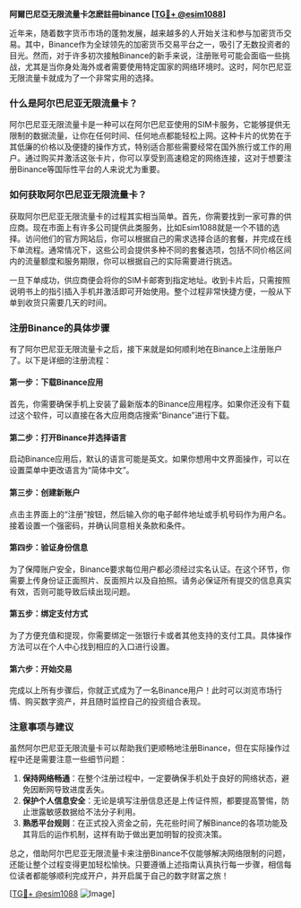**阿爾巴尼亞无限流量卡怎麽註冊binance [[TG💪+ @esim1088](https://t.me/s/esim1088)]**

近年来，随着数字货币市场的蓬勃发展，越来越多的人开始关注和参与加密货币交易。其中，Binance作为全球领先的加密货币交易平台之一，吸引了无数投资者的目光。然而，对于许多初次接触Binance的新手来说，注册账号可能会面临一些挑战，尤其是当你身处海外或者需要使用特定国家的网络环境时。这时，阿尔巴尼亚无限流量卡就成为了一个非常实用的选择。

### 什么是阿尔巴尼亚无限流量卡？

阿尔巴尼亚无限流量卡是一种可以在阿尔巴尼亚使用的SIM卡服务，它能够提供无限制的数据流量，让你在任何时间、任何地点都能轻松上网。这种卡片的优势在于其低廉的价格以及便捷的操作方式，特别适合那些需要经常在国外旅行或工作的用户。通过购买并激活这张卡片，你可以享受到高速稳定的网络连接，这对于想要注册Binance等国际性平台的人来说尤为重要。

### 如何获取阿尔巴尼亚无限流量卡？

获取阿尔巴尼亚无限流量卡的过程其实相当简单。首先，你需要找到一家可靠的供应商。现在市面上有许多公司提供此类服务，比如Esim1088就是一个不错的选择。访问他们的官方网站后，你可以根据自己的需求选择合适的套餐，并完成在线下单流程。通常情况下，这些公司会提供多种不同的套餐选项，包括不同价格区间内的流量额度和服务期限，你可以根据自己的实际需要进行挑选。

一旦下单成功，供应商便会将你的SIM卡邮寄到指定地址。收到卡片后，只需按照说明书上的指引插入手机并激活即可开始使用。整个过程非常快捷方便，一般从下单到收货只需要几天的时间。

### 注册Binance的具体步骤

有了阿尔巴尼亚无限流量卡之后，接下来就是如何顺利地在Binance上注册账户了。以下是详细的注册流程：

#### 第一步：下载Binance应用
首先，你需要确保手机上安装了最新版本的Binance应用程序。如果你还没有下载过这个软件，可以直接在各大应用商店搜索“Binance”进行下载。

#### 第二步：打开Binance并选择语言
启动Binance应用后，默认的语言可能是英文。如果你想用中文界面操作，可以在设置菜单中更改语言为“简体中文”。

#### 第三步：创建新账户
点击主界面上的“注册”按钮，然后输入你的电子邮件地址或手机号码作为用户名。接着设置一个强密码，并确认同意相关条款和条件。

#### 第四步：验证身份信息
为了保障账户安全，Binance要求每位用户都必须经过实名认证。在这个环节，你需要上传身份证正面照片、反面照片以及自拍照。请务必保证所有提交的信息真实有效，否则可能导致后续出现问题。

#### 第五步：绑定支付方式
为了方便充值和提现，你需要绑定一张银行卡或者其他支持的支付工具。具体操作方法可以在个人中心找到相应的入口进行设置。

#### 第六步：开始交易
完成以上所有步骤后，你就正式成为了一名Binance用户！此时可以浏览市场行情、购买数字资产，并且随时监控自己的投资组合表现。

### 注意事项与建议

虽然阿尔巴尼亚无限流量卡可以帮助我们更顺畅地注册Binance，但在实际操作过程中还是需要注意一些细节问题：

1. **保持网络畅通**：在整个注册过程中，一定要确保手机处于良好的网络状态，避免因断网导致进度丢失。
2. **保护个人信息安全**：无论是填写注册信息还是上传证件照，都要提高警惕，防止泄露敏感数据给不法分子利用。
3. **熟悉平台规则**：在正式投入资金之前，先花些时间了解Binance的各项功能及其背后的运作机制，这样有助于做出更加明智的投资决策。

总之，借助阿尔巴尼亚无限流量卡来注册Binance不仅能够解决网络限制的问题，还能让整个过程变得更加轻松愉快。只要遵循上述指南认真执行每一步骤，相信每位读者都能够顺利完成开户，并开启属于自己的数字财富之旅！

[[TG💪+ @esim1088](https://t.me/s/esim1088) ![Image](https://i.postimg.cc/4NQfJmqS/Snipaste-2025-05-13-00-14-12.png)]